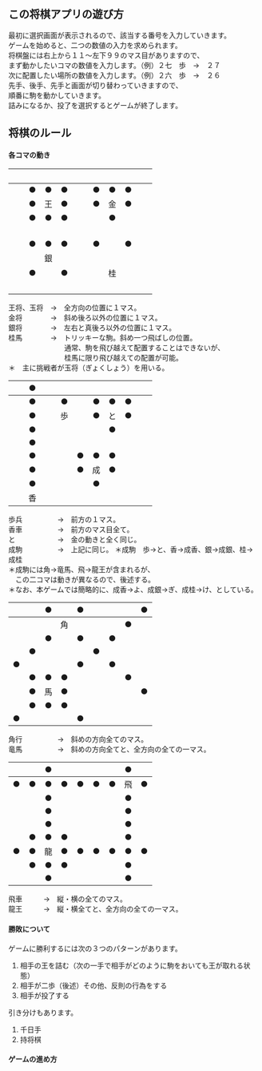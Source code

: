 ## この将棋アプリの遊び方

最初に選択画面が表示されるので、該当する番号を入力していきます。  
ゲームを始めると、二つの数値の入力を求められます。  
将棋盤には右上から１１〜左下９９のマス目がありますので、  
まず動かしたいコマの数値を入力します。（例）２七　歩　→　２７  
次に配置したい場所の数値を入力します。（例）２六　歩　→　２６  
先手、後手、先手と画面が切り替わっていきますので、  
順番に駒を動かしていきます。  
詰みになるか、投了を選択するとゲームが終了します。  

## 将棋のルール

#### 各コマの動き

|　|　|　|　|　|　|　|　|　|
|:---:|:---:|:---:|:---:|:---:|:---:|:---:|:---:|:---:|
|　|● |● |● |　|● |● |● |　|
|　|● |王|● |　|● |金|● |　|
|　|● |● |● |　|　|● |　|　|
|　|　|　|　|　|　|　|　|　|
|　|● |● |● |　|● |　|● |　|
|　|　|銀 |　|　|　|　|　|　|
|　|● |　|● |　|　|桂|　|　|
|　|　|　|　|　|　|　|　|　|

王将、玉将　→　全方向の位置に１マス。  
金将　　　　→　斜め後ろ以外の位置に１マス。  
銀将　　　　→　左右と真後ろ以外の位置に１マス。  
桂馬　　　　→　トリッキーな駒。斜め一つ飛ばしの位置。  
　　　　　　　　通常、駒を飛び越えて配置することはできないが、  
　　　　　　　　桂馬に限り飛び越えての配置が可能。  
＊　主に挑戦者が玉将（ぎょくしょう）を用いる。    

|　|● |　|　|　|　|　|　|　|
|:---:|:---:|:---:|:---:|:---:|:---:|:---:|:---:|:---:|
|　|● |　|● |　|● |● |● |　|
|　|● |　|歩|　|● |と|● |　|
|　|● |　|　|　|　|● |　|　|
|　|● |　|　|　|　|　|　|　|
|　|● |　|　|● |● |● |　|　|
|　|● |　|　|● |成|● |　|　|
|　|● |　|　|　|● |　|　|　|
|　|香|　|　|　|　|　|　|　|

歩兵　　　　　→　前方の１マス。  
香車　　　　　→　前方のマス目全て。  
と　　　　　　→　金の動きと全く同じ。  
成駒　　　　　→　上記に同じ。
＊成駒　歩→と、香→成香、銀→成銀、桂→成桂  
＊成駒には角→竜馬、飛→龍王が含まれるが、  
　この二コマは動きが異なるので、後述する。  
＊なお、本ゲームでは簡略的に、成香→よ、成銀→ぎ、成桂→け、としている。  

|　|　|● |　|● |　|　|　|● |
|:---:|:---:|:---:|:---:|:---:|:---:|:---:|:---:|:---:|
|　|　|　|角|　|　|　|● |　|
|　|　|● |　|● |　|● |　|　|
|　|● |　|　|　|● |　|　|　|
|● |　|　|　|● |　|● |　|　|
|　|● |● |● |　|　|　|● |　|
|　|● |馬|● |　|　|　|　|● |
|　|● |● |● |　|　|　|　|　|
|● |　|　|　|● |　|　|　|　|

角行　　　　　→　斜めの方向全てのマス。  
竜馬　　　　　→　斜めの方向全てと、全方向の全ての一マス。  

|　|　|● |　|　|　|　|● |　|
|:---:|:---:|:---:|:---:|:---:|:---:|:---:|:---:|:---:|
|● |● |● |● |● |● |● |飛|● |
|　|　|● |　|　|　|　|● |　|
|　|　|● |　|　|　|　|● |　|
|　|　|● |　|　|　|　|● |　|
|　|● |● |● |　|　|　|● |　|
|● |● |龍|● |● |● |● |● |● |
|　|● |● |● |　|　|　|● |　|
|　|　|● |　|　|　|　|● |　|

飛車　　　→　縦・横の全てのマス。  
龍王　　　→　縦・横全てと、全方向の全ての一マス。  

#### 勝敗について

ゲームに勝利するには次の３つのパターンがあります。  
1. 相手の王を詰む（次の一手で相手がどのように駒をおいても王が取れる状態）  
1. 相手が二歩（後述）その他、反則の行為をする  
1. 相手が投了する  

引き分けもあります。  
1. 千日手
1. 持将棋

#### ゲームの進め方
